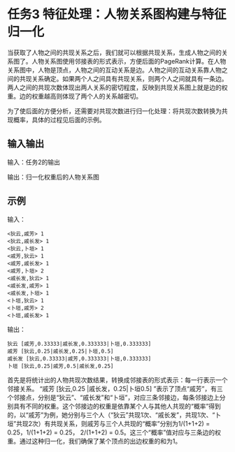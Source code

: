 # 任务3  特征处理：人物关系图构建与特征归一化

当获取了人物之间的共现关系之后，我们就可以根据共现关系，生成人物之间的关系图了。人物关系图使用邻接表的形式表示，方便后面的PageRank计算。在人物关系图中，人物是顶点，人物之间的互动关系是边。人物之间的互动关系靠人物之间的共现关系确定。如果两个人之间具有共现关系，则两个人之间就具有一条边。两人之间的共现次数体现出两人关系的密切程度，反映到共现关系图上就是边的权重。边的权重越高则体现了两个人的关系越密切。

为了使后面的方便分析，还需要对共现次数进行归一化处理：将共现次数转换为共现概率，具体的过程见后面的示例。

## 输入输出

输入：任务2的输出

输出：归一化权重后的人物关系图

## 示例

输入：

```
<狄云,戚芳> 1
<狄云,戚长发> 1
<狄云,卜垣> 1
<戚芳,狄云> 1
<戚芳,戚长发> 1
<戚芳,卜垣> 2
<戚长发,狄云> 1
<戚长发,戚芳> 1
<戚长发,卜垣> 1
<卜垣,狄云> 1
<卜垣,戚芳> 2
<卜垣,戚长发> 1
```
 
输出：

```
狄云 [戚芳,0.33333|戚长发,0.333333|卜垣,0.333333]
戚芳 [狄云,0.25|戚长发,0.25|卜垣,0.5]
戚长发 [狄云,0.33333|戚芳,0.333333|卜垣,0.333333]
卜垣 [狄云,0.25|戚芳,0.5|戚长发,0.25]
```

首先是将统计出的人物共现次数结果，转换成邻接表的形式表示：每一行表示一个邻接关系。
“戚芳 [狄云,0.25 |戚长发，0.25|卜垣0.5] ”表示了顶点“戚芳”，有三个邻接点，分别是“狄云”、“戚长发”和“卜垣”，对应三条邻接边，每条邻接边上分别具有不同的权重。这个邻接边的权重是依靠某个人与其他人共现的“概率”得到的，以“戚芳”为例，她分别与三个人（“狄云”共现1次、“戚长发”，共现1次、“卜垣”共现2次）有共现关系，则戚芳与三个人共现的“概率”分别为1/(1+1+2) = 0.25，1/(1+1+2) = 0.25， 2/(1+1+2) = 0.5。这三个“概率”值对应与三条边的权重。通过这种归一化，我们确保了某个顶点的出边权重的和为1。

